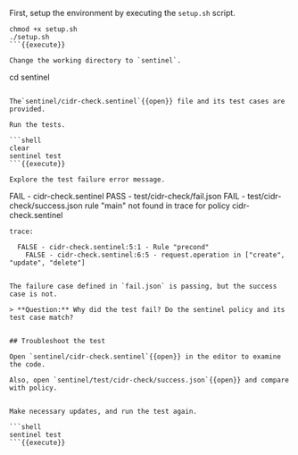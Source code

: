 First, setup the environment by executing the `setup.sh` script.

```
chmod +x setup.sh
./setup.sh
```{{execute}}

Change the working directory to `sentinel`.

```
cd sentinel
```{{execute}}

The`sentinel/cidr-check.sentinel`{{open}} file and its test cases are provided.

Run the tests.

```shell
clear
sentinel test
```{{execute}}

Explore the test failure error message.

```
FAIL - cidr-check.sentinel
  PASS - test/cidr-check/fail.json
  FAIL - test/cidr-check/success.json
    rule "main" not found in trace for policy cidr-check.sentinel

    trace:

      FALSE - cidr-check.sentinel:5:1 - Rule "precond"
        FALSE - cidr-check.sentinel:6:5 - request.operation in ["create", "update", "delete"]
```

The failure case defined in `fail.json` is passing, but the success case is not.

> **Question:** Why did the test fail? Do the sentinel policy and its test case match?


## Troubleshoot the test

Open `sentinel/cidr-check.sentinel`{{open}} in the editor to examine the code.

Also, open `sentinel/test/cidr-check/success.json`{{open}} and compare with policy.


Make necessary updates, and run the test again.

```shell
sentinel test
```{{execute}}
